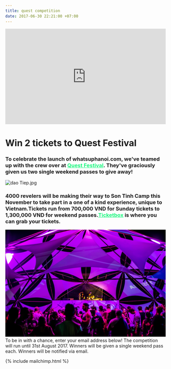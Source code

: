 ```yaml
---
title: quest competition
date: 2017-06-30 22:21:00 +07:00
---
```


<iframe width="100%" height="300" src="https://www.youtube.com/embed/KtqqZfscEPY" frameborder="0" allowfullscreen></iframe>
  
  

# Win 2 tickets to Quest Festival

  
  

### To celebrate the launch of whatsuphanoi.com, we've teamed up with the crew over at <a href="http://questfestival.net/" style="color: #1df67f">Quest Festival</a>. They've graciously given us two single weekend passes to give away!
  
![dao Tiep.jpg](/uploads/dao%20Tiep.jpg)
### 4000 revelers will be making their way to Son Tinh Camp this November to take part in a one of a kind experience, unique to Vietnam.Tickets run from 700,000 VND for Sunday tickets to 1,300,000 VND for weekend passes.<a href="https://ticketbox.vn/quest-festival/" style="color: #1df67f">Ticketbox</a> is where you can grab your tickets.
  
![Jesse Meadows (5).jpg](/uploads/Jesse%20Meadows%20(5).jpg)
To be in with a chance, enter your email address below! The competition will run until 31st August 2017. Winners will be given a single weekend pass each. Winners will be notified via email.
<br>

{% include mailchimp.html %}